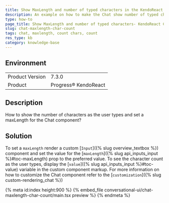```yaml
---
title: Show MaxLength and number of typed characters in the KendoReact Chat
description: An example on how to make the Chat show number of typed characters and maxLength of input
type: how-to
page_title: Show MaxLength and number of typed characters- KendoReact Chat
slug: chat-maxlength-char-count
tags: chat, maxlength, count chars, count
res_type: kb
category: knowledge-base
---
```


## Environment

<table>
	<tbody>
		<tr>
			<td>Product Version</td>
			<td>7.3.0</td>
		</tr>
		<tr>
			<td>Product</td>
			<td>Progress® KendoReact</td>
		</tr>
	</tbody>
</table>

## Description

How to show the number of characters as the user types and set a maxLength for the Chat component?

## Solution

To set a `maxLength` render a custom [`Input`]({% slug overview_textbox %}) component and set the value for the [`maxLength`]({% slug api_inputs_input %}#toc-maxLength) prop to the preferred value. To see the character count as the user types, display the [`value`]({% slug api_inputs_input %}#toc-value) variable in the custom component markup. For more information on how to customize the Chat component refer to the [`customization`]({% slug custom-rendering_chat %})

{% meta id:index height:900 %}
{% embed_file conversational-ui/chat-maxlength-char-count/main.tsx preview %}
{% endmeta %}
